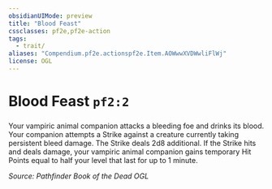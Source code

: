 ```yaml
---
obsidianUIMode: preview
title: "Blood Feast"
cssclasses: pf2e,pf2e-action
tags:
  - trait/
aliases: "Compendium.pf2e.actionspf2e.Item.AOWwwXVDWwliFlWj"
license: OGL
---
```

# Blood Feast `pf2:2`

### 






Your vampiric animal companion attacks a bleeding foe and drinks its blood. Your companion attempts a Strike against a creature currently taking persistent bleed damage. The Strike deals 2d8 additional. If the Strike hits and deals damage, your vampiric animal companion gains temporary Hit Points equal to half your level that last for up to 1 minute.

*Source: Pathfinder Book of the Dead*
*OGL*